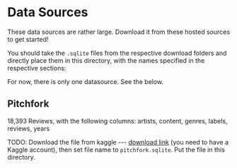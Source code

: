 # Data Sources

These data sources are rather large. Download it from these hosted sources to get started!

You should take the `.sqlite` files from the respective download folders and directly place them in this directory, with the names specified in the respective sections:

For now, there is only one datasource. See the below.

## Pitchfork

18,393 Reviews, with the following columns: artists, content, genres, labels, reviews, years

TODO: Download the file from kaggle --- [download link](https://www.kaggle.com/nolanbconaway/pitchfork-data) (you need to have a Kaggle account), then set file name to `pitchfork.sqlite`. Put the file in this directory.
